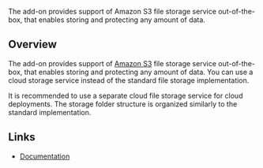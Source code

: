 The add-on provides support of Amazon S3 file storage service out-of-the-box, that enables storing and protecting any amount of data.


## Overview 
The add-on provides support of [Amazon S3](https://aws.amazon.com/s3/) file storage service out-of-the-box, that enables storing and protecting any amount of data. You can use a cloud storage service instead of the standard file storage implementation. 

It is recommended to use a separate cloud file storage service for cloud deployments. The storage folder structure is organized similarly to the standard implementation.

## Links
- [Documentation](https://github.com/cuba-platform/cuba-aws/blob/master/README.md)